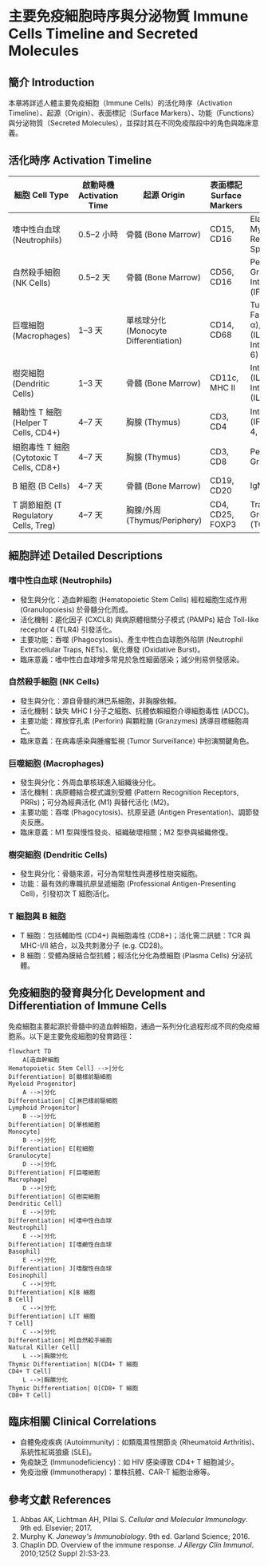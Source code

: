 # 主要免疫細胞時序與分泌物質 Immune Cells Timeline and Secreted Molecules

## 簡介 Introduction
本章將詳述人體主要免疫細胞（Immune Cells）的活化時序（Activation Timeline）、起源（Origin）、表面標記（Surface Markers）、功能（Functions）與分泌物質（Secreted Molecules），並探討其在不同免疫階段中的角色與臨床意義。

## 活化時序 Activation Timeline
| 細胞 Cell Type | 啟動時機 Activation Time | 起源 Origin | 表面標記 Surface Markers | 分泌物質 Secreted Molecules |
| ------------- | ----------------------- | --------------------------- | ------------------------- | ---------------------------- |
| 嗜中性白血球 (Neutrophils) | 0.5–2 小時 | 骨髓 (Bone Marrow) | CD15, CD16 | Elastase, Myeloperoxidase, Reactive Oxygen Species (ROS) |
| 自然殺手細胞 (NK Cells) | 0.5–2 天 | 骨髓 (Bone Marrow) | CD56, CD16 | Perforin, Granzyme B, Interferon-γ (IFN-γ) |
| 巨噬細胞 (Macrophages) | 1–3 天 | 單核球分化 (Monocyte Differentiation) | CD14, CD68 | Tumor Necrosis Factor-α (TNF-α), Interleukin-1 (IL-1), Interleukin-6 (IL-6) |
| 樹突細胞 (Dendritic Cells) | 1–3 天 | 骨髓 (Bone Marrow) | CD11c, MHC II | Interleukin-12 (IL-12), Interleukin-23 (IL-23) |
| 輔助性 T 細胞 (Helper T Cells, CD4+) | 4–7 天 | 胸腺 (Thymus) | CD3, CD4 | Interferon-γ (IFN-γ), IL-2, IL-4, IL-17 |
| 細胞毒性 T 細胞 (Cytotoxic T Cells, CD8+) | 4–7 天 | 胸腺 (Thymus) | CD3, CD8 | Perforin, Granzymes |
| B 細胞 (B Cells) | 4–7 天 | 骨髓 (Bone Marrow) | CD19, CD20 | IgM, IgG, IgA, IgE |
| T 調節細胞 (T Regulatory Cells, Treg) | 4–7 天 | 胸腺/外周 (Thymus/Periphery) | CD4, CD25, FOXP3 | Transforming Growth Factor-β (TGF-β), IL-10 |

## 細胞詳述 Detailed Descriptions
### 嗜中性白血球 (Neutrophils)
- 發生與分化：造血幹細胞 (Hematopoietic Stem Cells) 經粒細胞生成作用 (Granulopoiesis) 於骨髓分化而成。
- 活化機制：趨化因子 (CXCL8) 與病原體相關分子模式 (PAMPs) 結合 Toll-like receptor 4 (TLR4) 引發活化。
- 主要功能：吞噬 (Phagocytosis)、產生中性白血球胞外陷阱 (Neutrophil Extracellular Traps, NETs)、氧化爆發 (Oxidative Burst)。
- 臨床意義：嗜中性白血球增多常見於急性細菌感染；減少則易併發感染。

### 自然殺手細胞 (NK Cells)
- 發生與分化：源自骨髓的淋巴系細胞，非胸腺依賴。
- 活化機制：缺失 MHC I 分子之細胞、抗體依賴細胞介導細胞毒性 (ADCC)。
- 主要功能：釋放穿孔素 (Perforin) 與顆粒酶 (Granzymes) 誘導目標細胞凋亡。
- 臨床意義：在病毒感染與腫瘤監視 (Tumor Surveillance) 中扮演關鍵角色。

### 巨噬細胞 (Macrophages)
- 發生與分化：外周血單核球進入組織後分化。
- 活化機制：病原體結合模式識別受體 (Pattern Recognition Receptors, PRRs)；可分為經典活化 (M1) 與替代活化 (M2)。
- 主要功能：吞噬 (Phagocytosis)、抗原呈遞 (Antigen Presentation)、調節發炎反應。
- 臨床意義：M1 型與慢性發炎、組織破壞相關；M2 型參與組織修復。

### 樹突細胞 (Dendritic Cells)
- 發生與分化：骨髓來源，可分為常駐性與遷移性樹突細胞。
- 功能：最有效的專職抗原呈遞細胞 (Professional Antigen-Presenting Cell)，引發初次 T 細胞活化。

### T 細胞與 B 細胞
- T 細胞：包括輔助性 (CD4+) 與細胞毒性 (CD8+)；活化需二訊號：TCR 與 MHC-I/II 結合，以及共刺激分子 (e.g. CD28)。
- B 細胞：受體為膜結合型抗體；經活化分化為漿細胞 (Plasma Cells) 分泌抗體。

## 免疫細胞的發育與分化 Development and Differentiation of Immune Cells
免疫細胞主要起源於骨髓中的造血幹細胞，通過一系列分化過程形成不同的免疫細胞系。以下是主要免疫細胞的發育路徑：

```mermaid
flowchart TD
    A[造血幹細胞
Hematopoietic Stem Cell] -->|分化
Differentiation| B[髓樣前驅細胞
Myeloid Progenitor]
    A -->|分化
Differentiation| C[淋巴樣前驅細胞
Lymphoid Progenitor]
    B -->|分化
Differentiation| D[單核細胞
Monocyte]
    B -->|分化
Differentiation| E[粒細胞
Granulocyte]
    D -->|分化
Differentiation| F[巨噬細胞
Macrophage]
    D -->|分化
Differentiation| G[樹突細胞
Dendritic Cell]
    E -->|分化
Differentiation| H[嗜中性白血球
Neutrophil]
    E -->|分化
Differentiation| I[嗜鹼性白血球
Basophil]
    E -->|分化
Differentiation| J[嗜酸性白血球
Eosinophil]
    C -->|分化
Differentiation| K[B 細胞
B Cell]
    C -->|分化
Differentiation| L[T 細胞
T Cell]
    C -->|分化
Differentiation| M[自然殺手細胞
Natural Killer Cell]
    L -->|胸腺分化
Thymic Differentiation| N[CD4+ T 細胞
CD4+ T Cell]
    L -->|胸腺分化
Thymic Differentiation| O[CD8+ T 細胞
CD8+ T Cell]
```

## 臨床相關 Clinical Correlations
- 自體免疫疾病 (Autoimmunity)：如類風濕性關節炎 (Rheumatoid Arthritis)、系統性紅斑狼瘡 (SLE)。
- 免疫缺乏 (Immunodeficiency)：如 HIV 感染導致 CD4+ T 細胞減少。
- 免疫治療 (Immunotherapy)：單株抗體、CAR-T 細胞治療等。

## 參考文獻 References
1. Abbas AK, Lichtman AH, Pillai S. _Cellular and Molecular Immunology_. 9th ed. Elsevier; 2017.
2. Murphy K. _Janeway's Immunobiology_. 9th ed. Garland Science; 2016.
3. Chaplin DD. Overview of the immune response. _J Allergy Clin Immunol_. 2010;125(2 Suppl 2):S3-23.